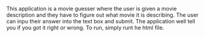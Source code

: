 This application is a movie guesser where the user is given a movie description and they have to figure out what movie it is describing.
The user can inpu their answer into the text box and submit. The application well tell you if you got it right or wrong.
To run, simply runt he html file.

